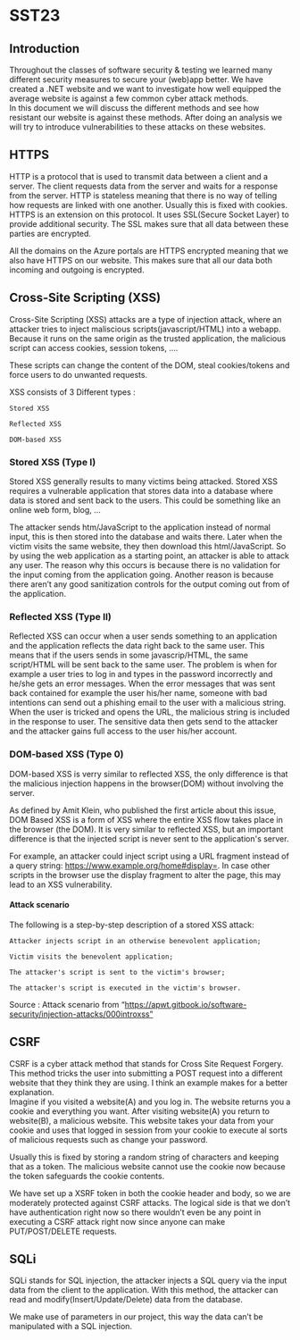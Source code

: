 # SST23
## Introduction 

Throughout the classes of software security & testing we learned many different security measures to secure your (web)app better. We have created a .NET website and we want to investigate how well equipped the average website is against a few common cyber attack methods.  
In this document we will discuss the different methods and see how resistant our website is against these methods. After doing an analysis we will try to introduce vulnerabilities to these attacks on these websites.  


## HTTPS 

HTTP is a protocol that is used to transmit data between a client and a server. The client requests data from the server and waits for a response from the server. HTTP is stateless meaning that there is no way of telling how requests are linked with one another. Usually this is fixed with cookies. 
HTTPS is an extension on this protocol. It uses SSL(Secure Socket Layer) to provide additional security. The SSL makes sure that all data between these parties are encrypted. 

All the domains on the Azure portals are HTTPS encrypted meaning that we also have HTTPS on our website. This makes sure that all our data both incoming and outgoing is encrypted. 

## Cross-Site Scripting (XSS) 

Cross-Site Scripting (XSS) attacks are a type of injection attack, where an attacker tries to inject maliscious scripts(javascript/HTML) into a webapp. Because it runs on the same origin as the trusted application, the malicious script can access cookies, session tokens, ….  

These scripts can change the content of the DOM, steal cookies/tokens and force users to do unwanted requests. 

XSS consists of 3 Different types :  

    Stored XSS 

    Reflected XSS 

    DOM-based XSS 

### Stored XSS (Type I) 

Stored XSS generally results to many victims being attacked. Stored XSS requires a vulnerable application that stores data into a database where data is stored and sent back to the users. This could be something like an online web form, blog, … 

The attacker sends htm/JavaScript to the application instead of normal input, this is then stored into the database and waits there. Later when the victim visits the same website, they then download this html/JavaScript. So by using the web application as a starting point, an attacker is able to attack any user. The reason why this occurs is because there is no validation for the input coming from the application going. Another reason is because there aren’t any good sanitization controls for the output coming out from of the application. 


### Reflected XSS (Type II) 

Reflected XSS can occur when a user sends something to an application and the application reflects the data right back to the same user. This means that if the users sends in some javascrip/HTML, the same script/HTML will be sent back to the same user. The problem is when for example a user tries to log in and types in the password incorrectly and he/she gets an error messages.  When the error messages that was sent back contained for example the user his/her name, someone with bad intentions can send out a phishing email to the user with a malicious string. When the user is tricked and opens the URL, the malicious string is included in the response to user. The sensitive data then gets send to the attacker and the attacker gains full access to the user his/her account. 

### DOM-based XSS (Type 0) 

DOM-based XSS is verry similar to reflected XSS, the only difference is that the malicious injection happens in the browser(DOM) without involving the server.  

As defined by Amit Klein, who published the first article about this issue, DOM Based XSS is a form of XSS where the entire XSS flow takes place in the browser (the DOM). It is very similar to reflected XSS, but an important difference is that the injected script is never sent to the application's server. 

For example, an attacker could inject script using a URL fragment instead of a query string: https://www.example.org/home#display=<script>alert('xss')</script>. In case other scripts in the browser use the display fragment to alter the page, this may lead to an XSS vulnerability. 

#### Attack scenario  

The following is a step-by-step description of a stored XSS attack: 

    Attacker injects script in an otherwise benevolent application; 

    Victim visits the benevolent application; 

    The attacker's script is sent to the victim's browser; 

    The attacker's script is executed in the victim's browser. 

 

Source : Attack scenario from “https://apwt.gitbook.io/software-security/injection-attacks/000introxss” 

 

 

 

 

 

 

 

 

## CSRF 

CSRF is a cyber attack method that stands for Cross Site Request Forgery. This method tricks the user into submitting a POST request into a different website that they think they are using. I think an example makes for a better explanation.  
Imagine if you visited a website(A) and you log in. The website returns you a cookie and everything you want. After visiting website(A) you return to website(B), a malicious website. This website takes your data from your cookie and uses that logged in session from your cookie to execute al sorts of malicious requests such as change your password. 

Usually this is fixed by storing a random string of characters and keeping that as a token. The malicious website cannot use the cookie now because the token safeguards the cookie contents. 

We have set up a XSRF token in both the cookie header and body, so we are moderately protected against CSRF attacks. The logical side is that we don’t have authentication right now so there wouldn’t even be any point in executing a CSRF attack right now since anyone can make PUT/POST/DELETE requests. 

 

## SQLi 

 

SQLi stands for SQL injection, the attacker injects a SQL query via the input data from the client to the application. With this method, the attacker can read and modify(Insert/Update/Delete) data from the database. 

 

We make use of parameters in our project, this way the data can’t be manipulated with a SQL injection.  
